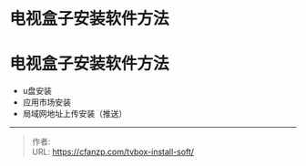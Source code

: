# 电视盒子安装软件方法


<!--more-->

# 电视盒子安装软件方法
- u盘安装
- 应用市场安装
- 局域网地址上传安装（推送）


---

> 作者:   
> URL: https://cfanzp.com/tvbox-install-soft/  

